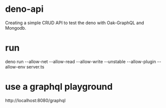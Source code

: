# deno-api

Creating a simple CRUD API to test the deno with Oak-GraphQL and Mongodb.

# run

deno run --allow-net --allow-read --allow-write --unstable --allow-plugin --allow-env server.ts

# use a graphql playground

http://localhost:8080/graphql
